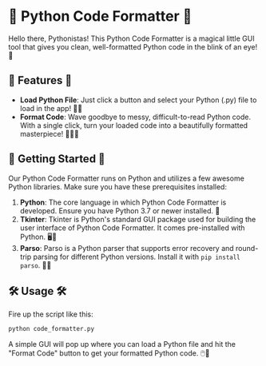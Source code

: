# 🐍 Python Code Formatter 🎉

Hello there, Pythonistas! This Python Code Formatter is a magical little GUI tool that gives you clean, well-formatted Python code in the blink of an eye! 🚀 

## 🎁 Features 🎁
* **Load Python File**: Just click a button and select your Python (.py) file to load in the app! 👀📂
* **Format Code**: Wave goodbye to messy, difficult-to-read Python code. With a single click, turn your loaded code into a beautifully formatted masterpiece! 👏🔧💎

## 🚀 Getting Started 🚀

Our Python Code Formatter runs on Python and utilizes a few awesome Python libraries. Make sure you have these prerequisites installed:

1. **Python**: The core language in which Python Code Formatter is developed. Ensure you have Python 3.7 or newer installed. 🐍
2. **Tkinter**: Tkinter is Python's standard GUI package used for building the user interface of Python Code Formatter. It comes pre-installed with Python. 🖥️🎨
3. **Parso**: Parso is a Python parser that supports error recovery and round-trip parsing for different Python versions. Install it with `pip install parso`. 💾🔄

## 🛠️ Usage 🛠️

Fire up the script like this:

```bash
python code_formatter.py
```

A simple GUI will pop up where you can load a Python file and hit the "Format Code" button to get your formatted Python code. 🖱️💫
